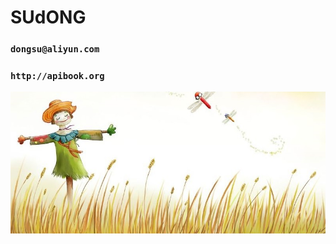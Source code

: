 #                     SUdONG
###               `dongsu@aliyun.com`
###               `http://apibook.org`
![image](https://github.com/sud2g/sudong/blob/master/face/scarecrow.jpg)


